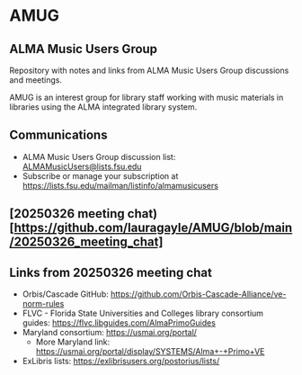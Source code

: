 # AMUG
## ALMA Music Users Group
Repository with notes and links from ALMA Music Users Group discussions and meetings. 

AMUG is an interest group for library staff working with music materials in libraries using the ALMA integrated library system. 

## Communications
- ALMA Music Users Group discussion list: <ALMAMusicUsers@lists.fsu.edu>
- Subscribe or manage your subscription at <https://lists.fsu.edu/mailman/listinfo/almamusicusers>

## [20250326 meeting chat) [https://github.com/lauragayle/AMUG/blob/main/20250326_meeting_chat]

## Links from 20250326 meeting chat
- Orbis/Cascade GitHub: <https://github.com/Orbis-Cascade-Alliance/ve-norm-rules>
- FLVC - Florida State Universities and Colleges library consortium guides: <https://flvc.libguides.com/AlmaPrimoGuides>
- Maryland consortium: <https://usmai.org/portal/>
  - More Maryland link: <https://usmai.org/portal/display/SYSTEMS/Alma+-+Primo+VE>
- ExLibris lists: <https://exlibrisusers.org/postorius/lists/>





